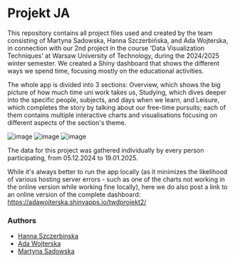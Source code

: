 # Projekt JA
This repository contains all project files used and created by the team consisting of Martyna Sadowska, Hanna Szczerbińska, and Ada Wojterska, in connection with our 2nd project in the course 'Data Visualization Techniques' at Warsaw University of Technology, during the 2024/2025 winter semester. We created a Shiny dashboard that shows the different ways we spend time, focusing mostly on the educational activities. 

The whole app is divided into 3 sections: Overview, which shows the big picture of how much time uni work takes us, Studying, which dives deeper into the specific people, subjects, and days when we learn, and Leisure, which completes the story by talking about our free-time pursuits; each of them contains multiple interactive charts and visualisations focusing on different aspects of the section's theme. 

![image](https://github.com/user-attachments/assets/47fc1ffd-705d-46f9-8442-449440c5b707)
![image](https://github.com/user-attachments/assets/c72598e1-dde9-4b64-ad2a-005d26a7b54e)
![image](https://github.com/user-attachments/assets/0d1e1e36-4741-48dd-9b79-975f59b8bd1e)

The data for this project was gathered individually by every person participating, from 05.12.2024 to 19.01.2025. 

While it's always better to run the app locally (as it minimizes the likelihood of various hosting server errors - such as one of the charts not working in the online version while working fine locally), here we do also post a link to an online version of the complete dashboard: https://adawojterska.shinyapps.io/twdprojekt2/

### Authors

- [Hanna Szczerbinska](https://github.com/zabolot7)
- [Ada Wojterska](https://github.com/adawojterska)
- [Martyna Sadowska](https://github.com/martyna-265)
